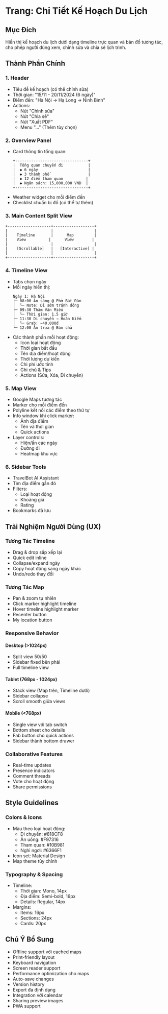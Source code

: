 # Trang: Chi Tiết Kế Hoạch Du Lịch

## Mục Đích
Hiển thị kế hoạch du lịch dưới dạng timeline trực quan và bản đồ tương tác, cho phép người dùng xem, chỉnh sửa và chia sẻ lịch trình.

## Thành Phần Chính

### 1. Header
- Tiêu đề kế hoạch (có thể chỉnh sửa)
- Thời gian: "15/11 - 20/11/2024 (6 ngày)"
- Điểm đến: "Hà Nội → Hạ Long → Ninh Bình"
- Actions:
  - Nút "Chỉnh sửa"
  - Nút "Chia sẻ"
  - Nút "Xuất PDF"
  - Menu "..." (Thêm tùy chọn)

### 2. Overview Panel
- Card thông tin tổng quan:
  ```
  +--------------------------------+
  |  Tổng quan chuyến đi           |
  |  ◆ 6 ngày                      |
  |  ◆ 3 thành phố                 |
  |  ◆ 12 điểm tham quan          |
  |  ◆ Ngân sách: 15,000,000 VNĐ  |
  +--------------------------------+
  ```
- Weather widget cho mỗi điểm đến
- Checklist chuẩn bị đồ (có thể tự thêm)

### 3. Main Content Split View
```
+-------------------+------------------+
|                   |                  |
|    Timeline       |      Map         |
|    View          |      View        |
|                   |                  |
|    [Scrollable]   |   [Interactive] |
|                   |                  |
+-------------------+------------------+
```

### 4. Timeline View
- Tabs chọn ngày
- Mỗi ngày hiển thị:
  ```
  Ngày 1: Hà Nội
  ├─ 08:00 Ăn sáng @ Phở Bát Đàn
  │  └─ Note: Đi sớm tránh đông
  ├─ 09:30 Thăm Văn Miếu
  │  └─ Thời gian: 1.5 giờ
  ├─ 11:30 Di chuyển → Hoàn Kiếm
  │  └─ Grab: ~40,000đ
  └─ 12:00 Ăn trưa @ Bún chả
  ```
- Các thành phần mỗi hoạt động:
  - Icon loại hoạt động
  - Thời gian bắt đầu
  - Tên địa điểm/hoạt động
  - Thời lượng dự kiến
  - Chi phí ước tính
  - Ghi chú & Tips
  - Actions (Sửa, Xóa, Di chuyển)

### 5. Map View
- Google Maps tương tác
- Marker cho mỗi điểm đến
- Polyline kết nối các điểm theo thứ tự
- Info window khi click marker:
  - Ảnh địa điểm
  - Tên và thời gian
  - Quick actions
- Layer controls:
  - Hiện/ẩn các ngày
  - Đường đi
  - Heatmap khu vực

### 6. Sidebar Tools
- TravelBot AI Assistant
- Tìm địa điểm gần đó
- Filters:
  - Loại hoạt động
  - Khoảng giá
  - Rating
- Bookmarks đã lưu

## Trải Nghiệm Người Dùng (UX)

### Tương Tác Timeline
- Drag & drop sắp xếp lại
- Quick edit inline
- Collapse/expand ngày
- Copy hoạt động sang ngày khác
- Undo/redo thay đổi

### Tương Tác Map
- Pan & zoom tự nhiên
- Click marker highlight timeline
- Hover timeline highlight marker
- Recenter button
- My location button

### Responsive Behavior
#### Desktop (>1024px)
- Split view 50/50
- Sidebar fixed bên phải
- Full timeline view

#### Tablet (768px - 1024px)
- Stack view (Map trên, Timeline dưới)
- Sidebar collapse
- Scroll smooth giữa views

#### Mobile (<768px)
- Single view với tab switch
- Bottom sheet cho details
- Fab button cho quick actions
- Sidebar thành bottom drawer

### Collaborative Features
- Real-time updates
- Presence indicators
- Comment threads
- Vote cho hoạt động
- Share permissions

## Style Guidelines

### Colors & Icons
- Màu theo loại hoạt động:
  - Di chuyển: #818CF8
  - Ăn uống: #F97316
  - Tham quan: #10B981
  - Nghỉ ngơi: #6366F1
- Icon set: Material Design
- Map theme tùy chỉnh

### Typography & Spacing
- Timeline:
  - Thời gian: Mono, 14px
  - Địa điểm: Semi-bold, 16px
  - Details: Regular, 14px
- Margins:
  - Items: 16px
  - Sections: 24px
  - Cards: 20px

## Chú Ý Bổ Sung
- Offline support với cached maps
- Print-friendly layout
- Keyboard navigation
- Screen reader support
- Performance optimization cho maps
- Auto-save changes
- Version history
- Export đa định dạng
- Integration với calendar
- Sharing preview images
- PWA support